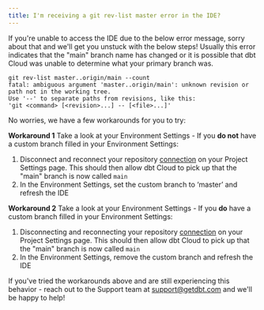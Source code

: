 ```yaml
---
title: I'm receiving a git rev-list master error in the IDE?
---
```


If you're unable to access the IDE due to the below error message, sorry about that and we'll get you unstuck with the below steps! Usually this error indicates that the "main" branch name has changed or it is possible that dbt Cloud was unable to determine what your primary branch was. 

```
git rev-list master..origin/main --count
fatal: ambiguous argument 'master..origin/main': unknown revision or path not in the working tree.
Use '--' to separate paths from revisions, like this:
'git <command> [<revision>...] -- [<file>...]'
```

No worries, we have a few workarounds for you to try:

**Workaround 1**
Take a look at your Environment Settings - If you **do not** have a custom branch filled in your Environment Settings:

1. Disconnect and reconnect your repository [connection](https://docs.getdbt.com/docs/dbt-cloud/cloud-configuring-dbt-cloud/cloud-import-a-project-by-git-url) on your Project Settings page. This should then allow dbt Cloud to pick up that the "main" branch is now called `main` 
2. In the Environment Settings, set the custom branch to ‘master’ and refresh the IDE 

**Workaround 2**
Take a look at your Environment Settings - If you **do** have a custom branch filled in your Environment Settings:

1. Disconnecting and reconnecting your repository [connection](https://docs.getdbt.com/docs/dbt-cloud/cloud-configuring-dbt-cloud/cloud-import-a-project-by-git-url) on your Project Settings page. This should then allow dbt Cloud to pick up that the "main" branch is now called `main`
2. In the Environment Settings, remove the custom branch and refresh the IDE 

If you've tried the workarounds above and are still experiencing this behavior - reach out to the Support team at support@getdbt.com and we'll be happy to help!

</File>
